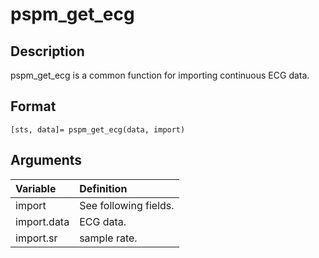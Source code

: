 # pspm_get_ecg
## Description
pspm_get_ecg is a common function for importing continuous ECG data.

## Format
`[sts, data]= pspm_get_ecg(data, import)`

## Arguments
| Variable | Definition |
|:--|:--|
| import | See following fields. |
| import.data | ECG data. |
| import.sr | sample rate. |

